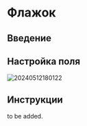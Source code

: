 # Флажок

## Введение

## Настройка поля

![20240512180122](https://static-docs.nocobase.com/20240512180122.png)

## Инструкции
to be added.
